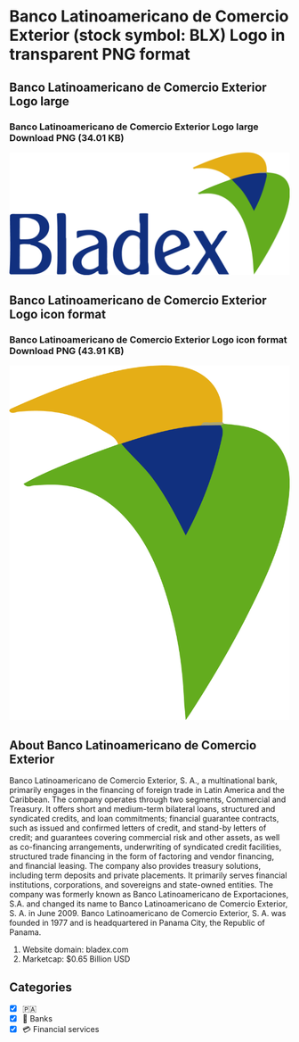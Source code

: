 # Banco Latinoamericano de Comercio Exterior (stock symbol: BLX) Logo in transparent PNG format

## Banco Latinoamericano de Comercio Exterior Logo large

### Banco Latinoamericano de Comercio Exterior Logo large Download PNG (34.01 KB)

![Banco Latinoamericano de Comercio Exterior Logo large Download PNG (34.01 KB)](/img/orig/BLX_BIG-88c9a592.png)

## Banco Latinoamericano de Comercio Exterior Logo icon format

### Banco Latinoamericano de Comercio Exterior Logo icon format Download PNG (43.91 KB)

![Banco Latinoamericano de Comercio Exterior Logo icon format Download PNG (43.91 KB)](/img/orig/BLX-fac64f77.png)

## About Banco Latinoamericano de Comercio Exterior

Banco Latinoamericano de Comercio Exterior, S. A., a multinational bank, primarily engages in the financing of foreign trade in Latin America and the Caribbean. The company operates through two segments, Commercial and Treasury. It offers short and medium-term bilateral loans, structured and syndicated credits, and loan commitments; financial guarantee contracts, such as issued and confirmed letters of credit, and stand-by letters of credit; and guarantees covering commercial risk and other assets, as well as co-financing arrangements, underwriting of syndicated credit facilities, structured trade financing in the form of factoring and vendor financing, and financial leasing. The company also provides treasury solutions, including term deposits and private placements. It primarily serves financial institutions, corporations, and sovereigns and state-owned entities. The company was formerly known as Banco Latinoamericano de Exportaciones, S.A. and changed its name to Banco Latinoamericano de Comercio Exterior, S. A. in June 2009. Banco Latinoamericano de Comercio Exterior, S. A. was founded in 1977 and is headquartered in Panama City, the Republic of Panama.

1. Website domain: bladex.com
2. Marketcap: $0.65 Billion USD


## Categories
- [x] 🇵🇦
- [x] 🏦 Banks
- [x] 💳 Financial services
